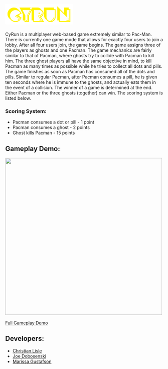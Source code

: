 ## [![CyRun](views/logo.png)](http://cyrun.herokuapp.com)
CyRun is a multiplayer web-based game extremely similar to Pac-Man. There is currently one game mode that allows for exactly four users to join a lobby. After all four users join, the game begins. The game assigns three of the players as ghosts and one Pacman. The game mechanics are fairly similar to that of Pacman, where ghosts try to collide with Pacman to kill him. The three ghost players all have the same objective in mind, to kill Pacman as many times as possible while he tries to collect all dots and pills. The game finishes as soon as Pacman has consumed all of the dots and pills. Similar to regular Pacman, after Pacman consumes a pill, he is given ten seconds where he is immune to the ghosts, and actually eats them in the event of a collision. The winner of a game is determined at the end. Either Pacman or the three ghosts (together) can win. The scoring system is listed below.

### Scoring System:
* Pacman consumes a dot or pill - 1 point
* Pacman consumes a ghost       - 2 points
* Ghost kills Pacman            - 15 points

## Gameplay Demo:
[<img src="https://christianlisle.com/wp-content/uploads/2020/11/cyrunDemo.gif" height="500px" width="500px" />](https://youtu.be/cVsZwHIcCJM)

[Full Gameplay Demo](https://youtu.be/cVsZwHIcCJM)

## Developers:
* [Christian Lisle](http://christianlisle.com)
* [Joe Dobosenski](https://jdobo232.wixsite.com/josephdobosenski)
* [Marissa Gustafson](https://github.com/goofyspoon)
